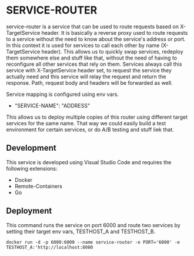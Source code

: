 # SERVICE-ROUTER

service-router is a service that can be used to route requests based on X-TargetService
header.
It is basically a reverse proxy used to route requests to a service without the need to
know about the service's address or port. In this context it is used for services to call
each other by name (X-TargetService header).
This allows us to quickly swap services, redeploy them somewhere else and stuff like that,
without the need of having to reconfigure all other services that rely on them.
Services always call this service with X-TargetService header set, to request the service
they actually need and this service will relay the request and return the response.
Path, request body and headers will be forwarded as well.

Service mapping is configured using env vars.
* "SERVICE-NAME": "ADDRESS"

This allows us to deploy multiple copies of this router using different target services
for the same name. That way we could easily build a test environment for certain services,
or do A/B testing and stuff liek that.

## Development
This service is developed using Visual Studio Code and requires the following extensions:
* Docker
* Remote-Containers
* Go

## Deployment
This command runs the service on port 6000 and route two services by setting their target env vars,
TESTHOST_A and TESTHOST_B.
```
docker run -d -p 6000:6000 --name service-router -e PORT='6000' -e TESTHOST_A:'http://localhost:8080